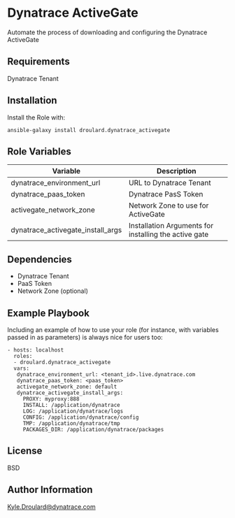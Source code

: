 Dynatrace ActiveGate
=========

Automate the process of downloading and configuring the Dynatrace ActiveGate

Requirements
------------
Dynatrace Tenant

Installation
------------
Install the Role with: 
```
ansible-galaxy install droulard.dynatrace_activegate
```

Role Variables
--------------
| Variable      | Description |
| ----------- | ----------- |
| dynatrace_environment_url      | URL to Dynatrace Tenant       |
| dynatrace_paas_token   | Dynatrace PasS Token        |
| activegate_network_zone   | Network Zone to use for ActiveGate        |
| dynatrace_activegate_install_args   | Installation Arguments for installing the active gate    |


Dependencies
------------
+ Dynatrace Tenant
+ PaaS Token 
+ Network Zone (optional)


Example Playbook
----------------

Including an example of how to use your role (for instance, with variables passed in as parameters) is always nice for users too:

    - hosts: localhost
      roles:
      - droulard.dynatrace_activegate
      vars: 
       dynatrace_environment_url: <tenant_id>.live.dynatrace.com
       dynatrace_paas_token: <paas_token>
       activegate_network_zone: default
       dynatrace_activegate_install_args:
         PROXY: myproxy:888
         INSTALL: /application/dynatrace
         LOG: /application/dynatrace/logs
         CONFIG: /application/dynatrace/config
         TMP: /application/dynatrace/tmp
         PACKAGES_DIR: /application/dynatrace/packages


License
-------

BSD

Author Information
------------------

Kyle.Droulard@dynatrace.com
